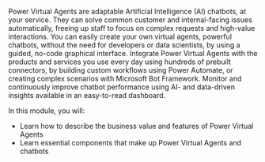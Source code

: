 Power Virtual Agents are adaptable Artificial Intelligence (AI) chatbots, at
your service. They can solve common customer and internal-facing issues
automatically, freeing up staff to focus on complex requests and high-value
interactions. You can easily create your own virtual agents, powerful chatbots,
without the need for developers or data scientists, by using a guided, no-code
graphical interface. Integrate Power Virtual Agents with the products and
services you use every day using hundreds of prebuilt connectors, by building
custom workflows using Power Automate, or creating complex scenarios with
Microsoft Bot Framework. Monitor and continuously improve chatbot performance
using AI- and data-driven insights available in an easy-to-read dashboard.

In this module, you will:

-   Learn how to describe the business value and features of Power Virtual Agents
-   Learn essential components that make up Power Virtual Agents and chatbots